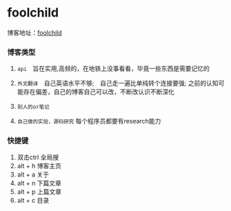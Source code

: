 foolchild
=================

博客地址：[foolchild](http://foolchild.cn)

### 博客类型

1. `api`　旨在实用,高频的，在地铁上没事看看，毕竟一些东西是需要记忆的

2. `外文翻译`　自己英语水平不够;　自己走一遍比单纯转个连接要强; 之前的认知可能存在偏差，自己的博客自己可以改，不断改认识不断深化

3.  `别人的or笔记`　

4.  `自己做的实验，源码研究` 每个程序员都要有research能力　

### 快捷键

1.  双击ctrl 全局搜
2.  alt + h 博客主页
3.  alt + a 关于
4.  alt + n 下篇文章
5.  alt + p 上篇文章
6.  alt + c 目录
